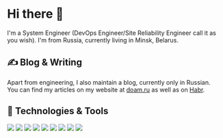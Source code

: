 # Hi there 👋

I'm a System Engineer (DevOps Engineer/Site Reliability Engineer call it as you wish). I'm from Russia, currently living in Minsk, Belarus. 

## &#x270d; Blog & Writing

Apart from engineering, I also maintain a blog, currently only in Russian. You can find my articles on my website at [doam.ru](https://doam.ru/) as well as on [Habr](https://habr.com/ru/users/tonymadbrain/posts/). 

## 🔧 Technologies & Tools
![](https://img.shields.io/badge/OS-Linux-informational?style=flat&logo=linux&logoColor=white&color=blue)
![](https://img.shields.io/badge/Editor-Visual_Studio_Code-informational?style=flat&logo=visual-studio-code&logoColor=white&color=blue)
![](https://img.shields.io/badge/Code-Ruby-informational?style=flat&logo=ruby&logoColor=white&color=blue)
![](https://img.shields.io/badge/Code-Golang-informational?style=flat&logo=go&logoColor=white&color=blue)
![](https://img.shields.io/badge/Code-JavaScript-informational?style=flat&logo=javascript&logoColor=white&color=blue)
![](https://img.shields.io/badge/Shell-Bash-informational?style=flat&logo=gnu-bash&logoColor=white&color=blue)
![](https://img.shields.io/badge/Tools-Docker-informational?style=flat&logo=docker&logoColor=white&color=blue)
![](https://img.shields.io/badge/Tools-Kubernetes-informational?style=flat&logo=kubernetes&logoColor=white&color=blue)
![](https://img.shields.io/badge/Cloud-Amazon-informational?style=flat&logo=amazon&logoColor=white&color=blue)

<!--
**tonymadbrain/tonymadbrain** is a ✨ _special_ ✨ repository because its `README.md` (this file) appears on your GitHub profile.

- 🚀 Proficient in DevOps
- 🌱 Currently learning Gatsby.js
- 💬 Ask me about IT systems

Here are some ideas to get you started:

- 🔭 I’m currently working on ...
- 🌱 I’m currently learning ...
- 👯 I’m looking to collaborate on ...
- 🤔 I’m looking for help with ...
- 💬 Ask me about ...
- 📫 How to reach me: ...
- 😄 Pronouns: ...
- ⚡ Fun fact: ...
-->
